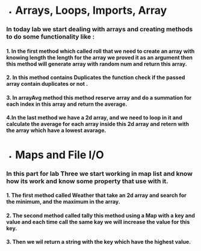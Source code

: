 * # Arrays, Loops, Imports, Array
### In today lab we start dealing with arrays and creating methods to do some functionality like :
#### 1. In the first method which called roll that we need to create an array with knowing length the length for the array we proved it as an argument then this method will generate array with random num and return this array.
#### 2. In this method contains Duplicates the function check if the passed array contain duplicates or not .
#### 3. In arrayAvg method  this method reserve array and do a summation  for each index in this array and return the average.
#### 4.In the last method  we have a 2d array, and we need to loop in it and calculate the average for each array inside this 2d array and retern with the array which have a lowest avarage.

* # Maps and File I/O

### In this part for lab Three we start working in map list and know how its work and know some property that use with it.
#### 1. The first method called  Weather that take an 2d array and search for the minimum, and the maximum  in the array.
#### 2. The second method called tally this method using a  Map with a key and value and each time call the same kay we will increase the value for this key.
#### 3. Then we wil return a string with the key which have the highest value.